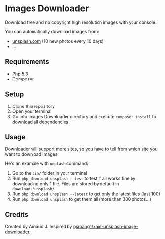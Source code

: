 Images Downloader
=========================

Download free and no copyright high resolution images with your console.

You can automatically download images from:
- [unsplash.com](http://unsplash.com) (10 new photos every 10 days)
- ...

## Requirements
- Php 5.3
- Composer

## Setup

1. Clone this repository
2. Open your terminal
3. Go into Images Downloader directory and execute `composer install` to download all dependencies
   

## Usage
Downloader will support more sites, so you have to tell from which site you want to download images.

He's an example with `unplash` command:

1. Go to the `bin/` folder in your terminal
2. Run `php download unsplash --test` to test if all works fine by downloading only 1 file. Files are stored by default in `downloads/unsplash/`
3. Run `php download unsplash --latest` to get only the latest files (last 100)
4. Run `php download unsplash` to get them all (more than 300 photos...)


## Credits
Created by Arnaud J. Inspired by [pjabang1/xam-unsplash-image-downloader](https://github.com/pjabang1/xam-unsplash-image-downloader).